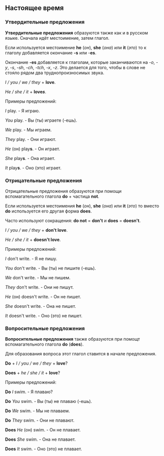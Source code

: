## Настоящее время

### Утвердительные предложения

**Утвердительные предложения** образуются также как и в русском языке. Сначала идёт местоимение, затем глагол.

Если используется местоимение **he** (*он*), **she** (*она*) или **it** (*это*) то к глаголу добавляется окончание **-s** или -**es**.

Окончание **-es** добавляется к глаголам, которые заканчиваются на *-o*, *-y*, *-s*, *-sh*, *-ch*, *-tch*, *-x*, *-z*. Это делается для того, чтобы в слове не стояло рядом два труднопроизносимых звука.

*I / you / we / they* + **love**.

*He / she / it* + **love*s***.

Примеры предложений:

*I* play. - Я играю.

*You* play. - Вы (ты) играете (-ешь).

*We* play. - Мы играем.

*They* play. - Они играют.

*He* (он) play**s**. - Он играет.

*She* play**s**. - Она играет.

*It* play**s**. - Оно (это) играет.

### Отрицательные предложения

Отрицательные предложения образуются при помощи вспомагательного глагола **do** + частица **not**.

Если используется местоимения **he** (*он*), **she** (*она*) или **it** (*это*) то вместо **do** используется его другая форма **does**.

Часто используют сокращения: **do not** = **don't** и **does** = **doesn't**.

*I / you / we / they* + **don't love**.

*He / she / it* + **doesn't love**.

Примеры предложений:

*I* don't write. - Я не пишу.

*You* don't write. - Вы (ты) не пишите (-ешь).

*We* don't write. - Мы не пишем.

*They* don't write. - Они не пишут.

*He* (он) doesn't write. - Он не пишет.

*She* doesn't write. - Она не пишет.

*It* doesn't write. - Оно (это) не пишет.

### Вопросительные предложения

**Вопросительные предложения** также образуются при помощт вспомагательного глагола **do** (**does**).

Для образования вопроса этот глагол ставится в начале предложения.

**Do** + *I / you / we / they* + **love**?

**Does** + *he / she / it* + **love**?

Примеры предложений:

**Do** *I* swim. - Я плаваю?

**Do** *You* swim. - Вы (ты) не плаваю (-ешь).

**Do** *We* swim. - Мы не плаваем.

**Do** *They* swim. - Они не плавают.

**Does** *He* (он) swim. - Он не плавает.

**Does** *She* swim. - Она не плавает.

**Does** *It* swim. - Оно (это) не плавает.